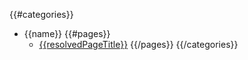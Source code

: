 {{#categories}}
* {{name}}
  {{#pages}}
  * [{{resolvedPageTitle}}]({{pagesUrl}}{{url}})
  {{/pages}}
{{/categories}}
